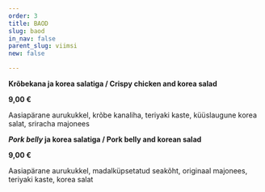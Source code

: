 ```yaml
---
order: 3
title: BAOD
slug: baod
in_nav: false
parent_slug: viimsi
new: false

---
```

**Krõbekana ja korea salatiga / Crispy chicken and korea salad**

**9,00 €**

<span class="koostis">Aasiapärane aurukukkel, krõbe kanaliha, teriyaki kaste, küüslaugune korea salat, sriracha majonees

**_Pork belly_ ja korea salatiga / Pork belly and korean salad**

**9,00 €**

<span class="koostis">Aasiapärane aurukukkel, madalküpsetatud seakõht, originaal majonees, teriyaki kaste, korea salat